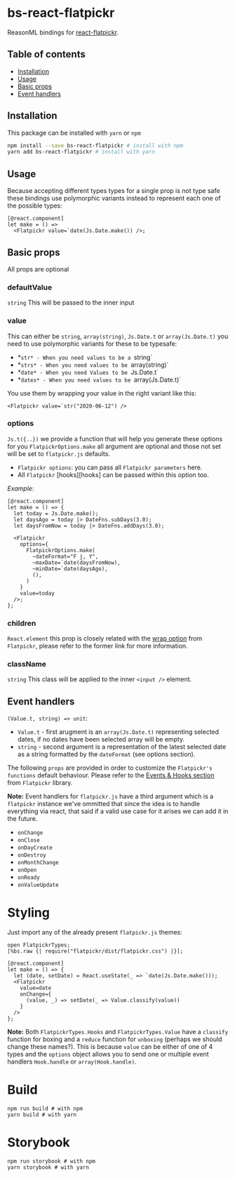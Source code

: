 # bs-react-flatpickr

ReasonML bindings for [react-flatpickr](https://github.com/haoxins/react-flatpickr).

## Table of contents

- [Installation](#installation)
- [Usage](#usage)
- [Basic props](#basic-props)
- [Event handlers](#event-handlers)

## Installation

This package can be installed with `yarn` or `npm`

```sh
npm install --save bs-react-flatpickr # install with npm
yarn add bs-react-flatpickr # install with yarn
```

## Usage

Because accepting different types types for a single prop is not type safe these bindings use polymorphic
variants instead to represent each one of the possible types:

```reason
[@react.component]
let make = () =>
  <Flatpickr value=`date(Js.Date.make()) />;
```

## Basic props

All props are optional

### defaultValue

`string` This will be passed to the inner input

### value

This can either be `string`, `array(string)`, `Js.Date.t` or `array(Js.Date.t)` you need to use
polymorphic variants for these to be typesafe:

- *`str* - When you need values to be a `string`
- *`strs* - When you need values to be `array(string)`
- *`date* - When you need Values to be `Js.Date.t`
- *`dates* - When you need values to be `array(Js.Date.t)`

You use them by wrapping your value in the right variant like this:

```reason
<Flatpickr value=`str("2020-06-12") />
```
### options

`Js.t({..})` we provide a function that will help you generate these options for you `FlatpickrOptions.make`
all argument are optional and those not set will be set to `flatpickr.js` defaults.

- `Flatpickr options`: you can pass all `Flatpickr parameters` here.
- All `Flatpickr` [hooks][hooks] can be passed within this option too.

_*Example*_:

```reason
[@react.component]
let make = () => {
  let today = Js.Date.make();
  let daysAgo = today |> DateFns.subDays(3.0);
  let daysFromNow = today |> DateFns.addDays(3.0);

  <Flatpickr
    options={
      FlatpickrOptions.make(
        ~dateFormat="F j, Y",
        ~maxDate=`date(daysFromNow),
        ~minDate=`date(daysAgo),
        (),
      )
    }
    value=today
  />;
};
```

### children

`React.element` this prop is closely related with the [wrap option](https://flatpickr.js.org/examples/#flatpickr-external-elements) 
from `Flatpickr`, please refer to the former link for more information.

### className

`string` This class will be applied to the inner `<input />` element.

## Event handlers

`(Value.t, string) => unit`:

- `Value.t` - first arugment is an `array(Js.Date.t)` representing selected dates, if
no dates have been selected array will be empty.
- `string` - second argument is a representation of the latest selected date as a string
formatted by the `dateFormat` (see options section).

The following `props` are provided in order to customize the `Flatpickr's functions` default behaviour.
Please refer to the [Events & Hooks section](https://flatpickr.js.org/events/) from `Flatpickr` library.

**Note:** Event handlers for `flatpickr.js` have a third argument which is a `flatpickr` instance we've
ommitted that since the idea is to handle everything via react, that said if a valid use case for it arises
we can add it in the future.

- `onChange`
- `onClose`
- `onDayCreate`
- `onDestroy`
- `onMonthChange`
- `onOpen`
- `onReady`
- `onValueUpdate`

# Styling

Just import any of the already present `flatpickr.js` themes:

```reason
open FlatpickrTypes;
[%bs.raw {| require("flatpickr/dist/flatpickr.css") |}];

[@react.component]
let make = () => {
  let (date, setDate) = React.useState(_ => `date(Js.Date.make()));
  <Flatpickr
    value=date
    onChange={
      (value, _) => setDate(_ => Value.classify(value))
    }
  />
};
```

**Note:** Both `FlatpickrTypes.Hooks` and `FlatpickrTypes.Value` have a `classify` function for boxing
and a `reduce` function for `unboxing` (perhaps we should change these names?). This is because
`value` can be either of one of 4 types and the `options` object allows you to send one or multiple
event handlers `Hook.handle` or `array(Hook.handle)`.

# Build
```
npm run build # with npm
yarn build # with yarn
```

# Storybook

```
npm run storybook # with npm
yarn storybook # with yarn
```
